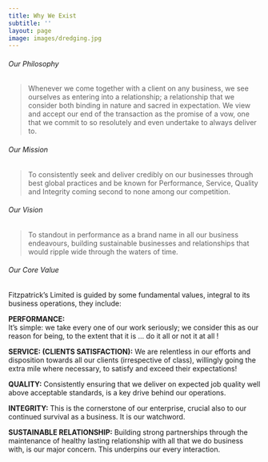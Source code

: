 ```yaml
---
title: Why We Exist
subtitle: ''
layout: page
image: images/dredging.jpg
---
```

###### Our Philosophy
>Whenever we come together with a client on any business, we see ourselves as entering
> into a relationship; a relationship that we consider both binding in nature and sacred in
> expectation. We view and accept our end of the transaction as the promise of a vow, one
> that we commit to so resolutely and even undertake to always deliver to.

###### Our Mission
> To consistently seek and deliver credibly on our businesses through best global
> practices and be known for Performance, Service, Quality and Integrity coming second
> to none among our competition.

###### Our Vision
>To standout in performance as a brand name in all our business endeavours, building
> sustainable businesses and relationships that would ripple wide through the waters of
> time.


###### Our Core Value

Fitzpatrick’s Limited is guided by some fundamental values, integral to its business
operations, they include:

**PERFORMANCE:** <br/>
It’s simple: we take every one of our work seriously; we consider this as
our reason for being, to the extent that it is … do it all or not it at all !

**SERVICE: (CLIENTS SATISFACTION):** 
We are relentless in our efforts and disposition
towards all our clients (irrespective of class), willingly going the extra mile where
necessary, to satisfy and exceed their expectations!

**QUALITY:** 
Consistently ensuring that we deliver on expected job quality well above
acceptable standards, is a key drive behind our operations.

**INTEGRITY:** 
This is the cornerstone of our enterprise, crucial also to our continued survival
as a business. It is our watchword.

**SUSTAINABLE RELATIONSHIP:** 
Building strong partnerships through the maintenance of
healthy lasting relationship with all that we do business with, is our major concern. This underpins our every interaction.


